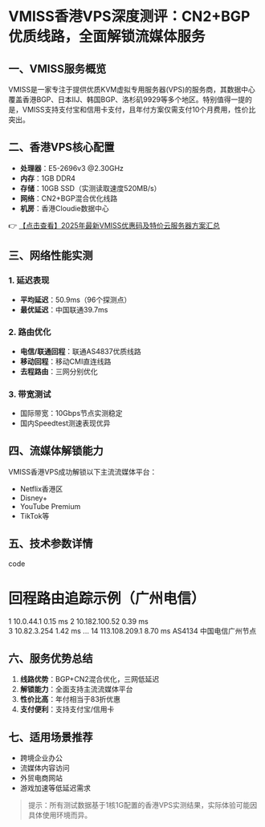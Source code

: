 # VMISS香港VPS深度测评：CN2+BGP优质线路，全面解锁流媒体服务

## 一、VMISS服务概览
VMISS是一家专注于提供优质KVM虚拟专用服务器(VPS)的服务商，其数据中心覆盖香港BGP、日本IIJ、韩国BGP、洛杉矶9929等多个地区。特别值得一提的是，VMISS支持支付宝和信用卡支付，且年付方案仅需支付10个月费用，性价比突出。

## 二、香港VPS核心配置
- **处理器**：E5-2696v3 @2.30GHz
- **内存**：1GB DDR4
- **存储**：10GB SSD（实测读取速度520MB/s）
- **网络**：CN2+BGP混合优化线路
- **机房**：香港Cloudie数据中心

👉 [【点击查看】2025年最新VMISS优惠码及特价云服务器方案汇总](https://bit.ly/Vmiss)

## 三、网络性能实测

### 1. 延迟表现
- **平均延迟**：50.9ms（96个探测点）
- **最优延迟**：中国联通39.7ms

### 2. 路由优化
- **电信/联通回程**：联通AS4837优质线路
- **移动回程**：移动CMI直连线路
- **去程路由**：三网分别优化

### 3. 带宽测试
- 国际带宽：10Gbps节点实测稳定
- 国内Speedtest测速表现优异

## 四、流媒体解锁能力
VMISS香港VPS成功解锁以下主流流媒体平台：
- Netflix香港区
- Disney+
- YouTube Premium
- TikTok等

## 五、技术参数详情
code
# 回程路由追踪示例（广州电信）
1  10.0.44.1  0.15 ms
2  10.182.100.52  0.39 ms  
3  10.82.3.254  1.42 ms
...
14  113.108.209.1  8.70 ms AS4134 中国电信广州节点

## 六、服务优势总结
1. **线路优势**：BGP+CN2混合优化，三网低延迟
2. **解锁能力**：全面支持主流流媒体平台
3. **性价比高**：年付相当于83折优惠
4. **支付便利**：支持支付宝/信用卡

## 七、适用场景推荐
- 跨境企业办公
- 流媒体内容访问
- 外贸电商网站
- 游戏加速等低延迟需求

> 提示：所有测试数据基于1核1G配置的香港VPS实测结果，实际体验可能因具体使用环境而异。